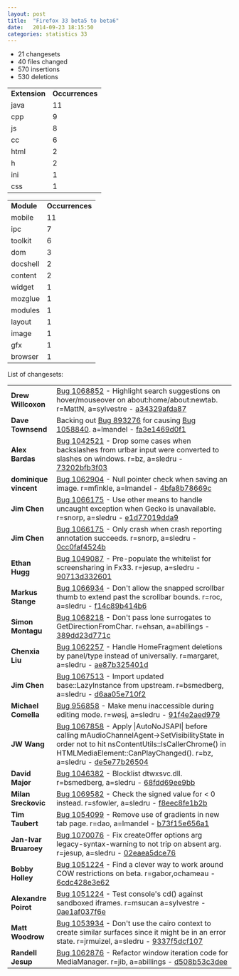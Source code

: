 ```yaml
---
layout: post
title:  "Firefox 33 beta5 to beta6"
date:   2014-09-23 18:15:50
categories: statistics 33
---
```


<p>
<ul>
<li>21 changesets</li>
<li>40 files changed</li>
<li>570 insertions</li>
<li>530 deletions</li>
</ul>
</p>
<p>
<table><tr><td><strong>Extension</strong></td><td><strong>Occurrences</strong></td></tr>
<tr><td>java</td><td>11</td></tr>
<tr><td>cpp</td><td>9</td></tr>
<tr><td>js</td><td>8</td></tr>
<tr><td>cc</td><td>6</td></tr>
<tr><td>html</td><td>2</td></tr>
<tr><td>h</td><td>2</td></tr>
<tr><td>ini</td><td>1</td></tr>
<tr><td>css</td><td>1</td></tr>
</table>
</p>
<p>
<table><tr><td><strong>Module</strong></td><td><strong>Occurrences</strong></td></tr>
<tr><td>mobile</td><td>11</td></tr>
<tr><td>ipc</td><td>7</td></tr>
<tr><td>toolkit</td><td>6</td></tr>
<tr><td>dom</td><td>3</td></tr>
<tr><td>docshell</td><td>2</td></tr>
<tr><td>content</td><td>2</td></tr>
<tr><td>widget</td><td>1</td></tr>
<tr><td>mozglue</td><td>1</td></tr>
<tr><td>modules</td><td>1</td></tr>
<tr><td>layout</td><td>1</td></tr>
<tr><td>image</td><td>1</td></tr>
<tr><td>gfx</td><td>1</td></tr>
<tr><td>browser</td><td>1</td></tr>
</table>
</p>
<p>List of changesets:
<table>
<tr><td><strong>Drew Willcoxon</strong></td><td><a href="http://bugzilla.mozilla.org/1068852">Bug 1068852</a> - Highlight search suggestions on hover/mouseover on about:home/about:newtab. r=MattN, a=sylvestre - <a href="https://hg.mozilla.org/releases/mozilla-beta/rev/a34329afda87">a34329afda87</a></td></tr>
<tr><td><strong>Dave Townsend</strong></td><td>Backing out <a href="http://bugzilla.mozilla.org/893276">Bug 893276</a> for causing <a href="http://bugzilla.mozilla.org/1058840">Bug 1058840</a>. a=lmandel - <a href="https://hg.mozilla.org/releases/mozilla-beta/rev/fa3e1469d0f1">fa3e1469d0f1</a></td></tr>
<tr><td><strong>Alex Bardas</strong></td><td><a href="http://bugzilla.mozilla.org/1042521">Bug 1042521</a> - Drop some cases when backslashes from urlbar input were converted to slashes on windows. r=bz, a=sledru - <a href="https://hg.mozilla.org/releases/mozilla-beta/rev/73202bfb3f03">73202bfb3f03</a></td></tr>
<tr><td><strong>dominique vincent</strong></td><td><a href="http://bugzilla.mozilla.org/1062904">Bug 1062904</a> - Null pointer check when saving an image. r=mfinkle, a=lmandel - <a href="https://hg.mozilla.org/releases/mozilla-beta/rev/4bfa8b78669c">4bfa8b78669c</a></td></tr>
<tr><td><strong>Jim Chen</strong></td><td><a href="http://bugzilla.mozilla.org/1066175">Bug 1066175</a> - Use other means to handle uncaught exception when Gecko is unavailable. r=snorp, a=sledru - <a href="https://hg.mozilla.org/releases/mozilla-beta/rev/e1d77019dda9">e1d77019dda9</a></td></tr>
<tr><td><strong>Jim Chen</strong></td><td><a href="http://bugzilla.mozilla.org/1066175">Bug 1066175</a> - Only crash when crash reporting annotation succeeds. r=snorp, a=sledru - <a href="https://hg.mozilla.org/releases/mozilla-beta/rev/0cc0faf4524b">0cc0faf4524b</a></td></tr>
<tr><td><strong>Ethan Hugg</strong></td><td><a href="http://bugzilla.mozilla.org/1049087">Bug 1049087</a> - Pre-populate the whitelist for screensharing in Fx33. r=jesup, a=sledru - <a href="https://hg.mozilla.org/releases/mozilla-beta/rev/90713d332601">90713d332601</a></td></tr>
<tr><td><strong>Markus Stange</strong></td><td><a href="http://bugzilla.mozilla.org/1066934">Bug 1066934</a> - Don't allow the snapped scrollbar thumb to extend past the scrollbar bounds. r=roc, a=sledru - <a href="https://hg.mozilla.org/releases/mozilla-beta/rev/f14c89b414b6">f14c89b414b6</a></td></tr>
<tr><td><strong>Simon Montagu</strong></td><td><a href="http://bugzilla.mozilla.org/1068218">Bug 1068218</a> - Don't pass lone surrogates to GetDirectionFromChar. r=ehsan, a=abillings - <a href="https://hg.mozilla.org/releases/mozilla-beta/rev/389dd23d771c">389dd23d771c</a></td></tr>
<tr><td><strong>Chenxia Liu</strong></td><td><a href="http://bugzilla.mozilla.org/1062257">Bug 1062257</a> - Handle HomeFragment deletions by panel/type instead of universally. r=margaret, a=sledru - <a href="https://hg.mozilla.org/releases/mozilla-beta/rev/ae87b325401d">ae87b325401d</a></td></tr>
<tr><td><strong>Jim Chen</strong></td><td><a href="http://bugzilla.mozilla.org/1067513">Bug 1067513</a> - Import updated base::LazyInstance from upstream. r=bsmedberg, a=sledru - <a href="https://hg.mozilla.org/releases/mozilla-beta/rev/d6aa05e710f2">d6aa05e710f2</a></td></tr>
<tr><td><strong>Michael Comella</strong></td><td><a href="http://bugzilla.mozilla.org/956858">Bug 956858</a> - Make menu inaccessible during editing mode. r=wesj, a=sledru - <a href="https://hg.mozilla.org/releases/mozilla-beta/rev/91f4e2aed979">91f4e2aed979</a></td></tr>
<tr><td><strong>JW Wang</strong></td><td><a href="http://bugzilla.mozilla.org/1067858">Bug 1067858</a> - Apply |AutoNoJSAPI| before calling mAudioChannelAgent->SetVisibilityState in order not to hit nsContentUtils::IsCallerChrome() in HTMLMediaElement::CanPlayChanged(). r=bz, a=sledru - <a href="https://hg.mozilla.org/releases/mozilla-beta/rev/de5e77b26504">de5e77b26504</a></td></tr>
<tr><td><strong>David Major</strong></td><td><a href="http://bugzilla.mozilla.org/1046382">Bug 1046382</a> - Blocklist dtwxsvc.dll. r=bsmedberg, a=sledru - <a href="https://hg.mozilla.org/releases/mozilla-beta/rev/68fdd69ee9bb">68fdd69ee9bb</a></td></tr>
<tr><td><strong>Milan Sreckovic</strong></td><td><a href="http://bugzilla.mozilla.org/1069582">Bug 1069582</a> - Check the signed value for < 0 instead. r=sfowler, a=sledru - <a href="https://hg.mozilla.org/releases/mozilla-beta/rev/f8eec8fe1b2b">f8eec8fe1b2b</a></td></tr>
<tr><td><strong>Tim Taubert</strong></td><td><a href="http://bugzilla.mozilla.org/1054099">Bug 1054099</a> - Remove use of gradients in new tab page. r=dao, a=lmandel - <a href="https://hg.mozilla.org/releases/mozilla-beta/rev/b73f15e656a1">b73f15e656a1</a></td></tr>
<tr><td><strong>Jan-Ivar Bruaroey</strong></td><td><a href="http://bugzilla.mozilla.org/1070076">Bug 1070076</a> - Fix createOffer options arg legacy-syntax-warning to not trip on absent arg. r=jesup, a=sledru - <a href="https://hg.mozilla.org/releases/mozilla-beta/rev/02eaea5dce76">02eaea5dce76</a></td></tr>
<tr><td><strong>Bobby Holley</strong></td><td><a href="http://bugzilla.mozilla.org/1051224">Bug 1051224</a> - Find a clever way to work around COW restrictions on beta. r=gabor,ochameau - <a href="https://hg.mozilla.org/releases/mozilla-beta/rev/6cdc428e3e62">6cdc428e3e62</a></td></tr>
<tr><td><strong>Alexandre Poirot</strong></td><td><a href="http://bugzilla.mozilla.org/1051224">Bug 1051224</a> - Test console's cd() against sandboxed iframes. r=msucan a=sylvestre - <a href="https://hg.mozilla.org/releases/mozilla-beta/rev/0ae1af037f6e">0ae1af037f6e</a></td></tr>
<tr><td><strong>Matt Woodrow</strong></td><td><a href="http://bugzilla.mozilla.org/1053934">Bug 1053934</a> - Don't use the cairo context to create similar surfaces since it might be in an error state. r=jrmuizel, a=sledru - <a href="https://hg.mozilla.org/releases/mozilla-beta/rev/9337f5dcf107">9337f5dcf107</a></td></tr>
<tr><td><strong>Randell Jesup</strong></td><td><a href="http://bugzilla.mozilla.org/1062876">Bug 1062876</a> - Refactor window iteration code for MediaManager. r=jib, a=abillings - <a href="https://hg.mozilla.org/releases/mozilla-beta/rev/d508b53c3dee">d508b53c3dee</a></td></tr>
</table>
</p>
